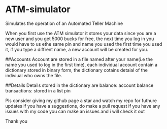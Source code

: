 # ATM-simulator
Simulates the operation of an Automated Teller Machine

When you first use the ATM simulator it stores your data since you are a new user and you get 5000 bucks for free, the next time you log in you would have to us ethe same pin and name you used the first time you used it, if you type a diffrent name, a new account will be created for you.

##Accounts
Account are stored in a file named after your name(i.e the name you used to log in the first time), each individual account contain  a dictionary stored in binary form, the dictionary cotains detaial of the indiviual who owns the file.

##Details
Details stored in the dictionary are 
balance: account balance
transactions: stored in a list
pin

Pls consider giving my github page a star and watch my repo for futhure updates 
if you have a suggestions, do make a pull request
if you have any issues with my code you can make an issues and i will check it out 

Thank you
